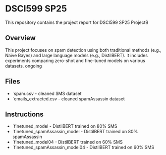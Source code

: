 # DSCI599 SP25

This repository contains the project report for DSCI599 SP25 ProjectB

## Overview

This project focuses on spam detection using both traditional methods (e.g., Naïve Bayes) and large language models (e.g., DistilBERT). It includes experiments comparing zero-shot and fine-tuned models on various datasets. ongoing

## Files

- `spam.csv - cleaned SMS dataset
- `emails_extracted.csv - cleaned spamAssassin dataset

## Instructions

- `finetuned_model - DistilBERT trained on 80% SMS
- `finetuned_spamAssassin_model - DistilBERT trained on 80% spamAssassin
- `finetuned_model04 - DistilBERT trained on 60% SMS
- `finetuned_spamAssassin_model04 - DistilBERT trained on 60% SMS


